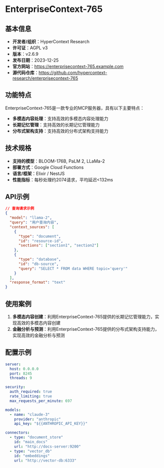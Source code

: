# EnterpriseContext-765

## 基本信息

- **开发者/组织**：HyperContext Research
- **许可证**：AGPL v3
- **版本**：v2.6.9
- **发布日期**：2023-12-25
- **官方网站**：https://enterprisecontext-765.example.com
- **源代码仓库**：https://github.com/hypercontext-research/enterprisecontext-765

## 功能特点

EnterpriseContext-765是一款专业的MCP服务器，具有以下主要特点：

- **多模态内容处理**：支持高效的多模态内容处理能力
- **长期记忆管理**：支持高效的长期记忆管理能力
- **分布式架构支持**：支持高效的分布式架构支持能力


## 技术规格

- **支持的模型**：BLOOM-176B, PaLM 2, LLaMa-2
- **部署方式**：Google Cloud Functions
- **语言/框架**：Elixir / NestJS
- **性能指标**：每秒处理约2074请求，平均延迟<132ms

## API示例

```json
// 查询请求示例
{
  "model": "llama-2",
  "query": "用户查询内容",
  "context_sources": [
    {
      "type": "document",
      "id": "resource-id",
      "sections": ["section1", "section2"]
    },
    {
      "type": "database",
      "id": "db-source",
      "query": "SELECT * FROM data WHERE topic='query'"
    }
  ],
  "response_format": "text"
}
```

## 使用案例

1. **多模态内容创建**：利用EnterpriseContext-765提供的长期记忆管理能力，实现高效的多模态内容创建
2. **金融分析与预测**：利用EnterpriseContext-765提供的分布式架构支持能力，实现高效的金融分析与预测


## 配置示例

```yaml
server:
  host: 0.0.0.0
  port: 8245
  threads: 9

security:
  auth_required: true
  rate_limiting: true
  max_requests_per_minute: 697

models:
  - name: "claude-3"
    provider: "anthropic"
    api_key: "${{ANTHROPIC_API_KEY}}"

connectors:
  - type: "document_store"
    id: "main_docs"
    url: "http://docs-server:9200"
  - type: "vector_db"
    id: "embeddings"
    url: "http://vector-db:6333"
```